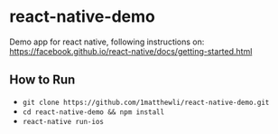 # react-native-demo
Demo app for react native, following instructions on: https://facebook.github.io/react-native/docs/getting-started.html

## How to Run

- `git clone https://github.com/1matthewli/react-native-demo.git`
- `cd react-native-demo && npm install`
- `react-native run-ios`